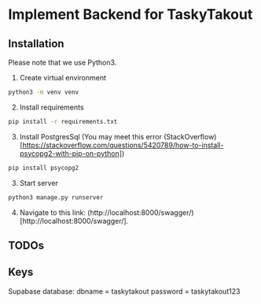 # Implement Backend for TaskyTakout

## Installation

Please note that we use Python3.

1. Create virtual environment

```bash
python3 -m venv venv
```

2. Install requirements

```bash
pip install -r requirements.txt
```

3. Install PostgresSql (You may meet this error (StackOverflow)[https://stackoverflow.com/questions/5420789/how-to-install-psycopg2-with-pip-on-python])

```bash
pip install psycopg2
```

3. Start server

```bash
python3 manage.py runserver
```

4. Navigate to this link: (http://localhost:8000/swagger/)[http://localhost:8000/swagger/].

## TODOs

## Keys

Supabase database:
dbname = taskytakout
password = taskytakout123

